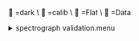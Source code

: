 &#x1F4D9; =dark \ 
                &#x1F4D5; =calib \ 
                &#x1F4D8; =Flat \ 
                &#x1F4D7; =Data <details><summary>spectrograph validation.menu</summary><blockquote><pre><details><summary>spectragraph_validation.cbk</summary><blockquote><pre><details><summary>1079_13wave_1beam_16sums_1rep_BOTH.rcp</summary><blockquote><pre> data	rcam	both	1079.14	   16 
 data	rcam	both	1079.25	   16 
 data	rcam	both	1079.36	   16 
 data	rcam	both	1079.47	   16 
 data	rcam	both	1079.58	   16 
 data	rcam	both	1079.69	   16 
 data	rcam	both	1079.80	   16 
 data	rcam	both	1079.91	   16 
 data	rcam	both	1080.02	   16 
 data	rcam	both	1080.13	   16 
 data	rcam	both	1080.24	   16 
 data	rcam	both	1080.35	   16 
 data	rcam	both	1080.46	   16 
The above code block covers:1.17 minutes of camera integration + hardware moves and overhead</pre></blockquote></details>The above code block covers:1.17 minutes of camera integration + hardware moves and overhead</pre></blockquote></details></pre></blockquote></details>
